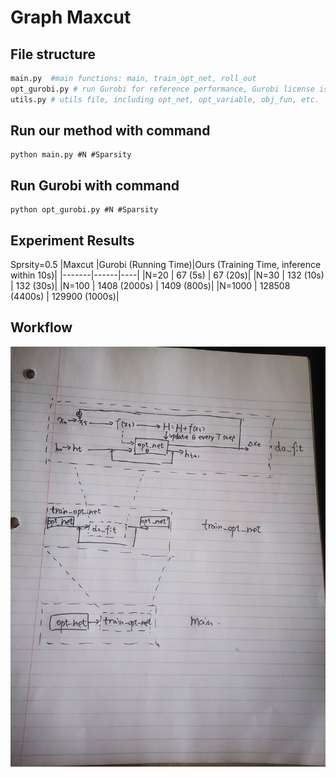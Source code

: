 # Graph Maxcut
## File structure
```python
main.py  #main functions: main, train_opt_net, roll_out
opt_gurobi.py # run Gurobi for reference performance, Gurobi license is required
utils.py # utils file, including opt_net, opt_variable, obj_fun, etc.
```
## Run our method with command 

```
python main.py #N #Sparsity
```

## Run Gurobi with command 

```
python opt_gurobi.py #N #Sparsity
```


## Experiment Results
Sprsity=0.5
|Maxcut |Gurobi (Running Time)|Ours (Training Time, inference within 10s)|
|-------|------|----|
|N=20   | 67 (5s)  | 67 (20s)|
|N=30   | 132 (10s)  | 132 (30s)|
|N=100   | 1408 (2000s)  | 1409 (800s)|
|N=1000   |  128508 (4400s)  |  129900 (1000s)|
## Workflow
 ![pipeline](pipeline.jpg)
